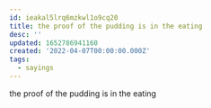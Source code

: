 ```yaml
---
id: ieakal5lrq6mzkwl1o9cq20
title: the proof of the pudding is in the eating
desc: ''
updated: 1652786941160
created: '2022-04-07T00:00:00.000Z'
tags:
  - sayings
---
```


the proof of the pudding is in the eating
